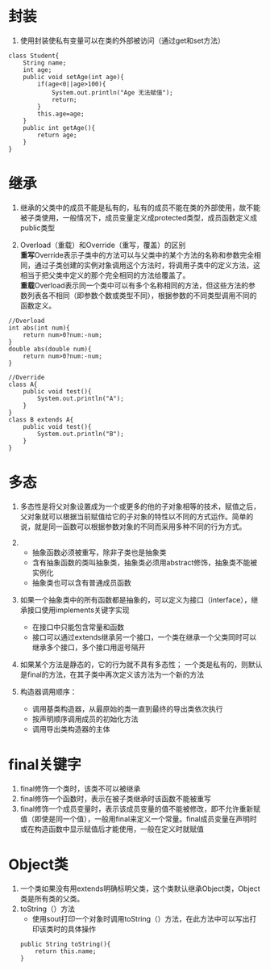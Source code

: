 # 封装   
1. 使用封装使私有变量可以在类的外部被访问（通过get和set方法）
```
class Student{
    String name;
    int age;
    public void setAge(int age){
        if(age<0||age>100){
            System.out.println("Age 无法赋值");
            return;
        }
        this.age=age;
    }
    public int getAge(){
        return age;
    }
}
```


# 继承   
1. 继承的父类中的成员不能是私有的，私有的成员不能在类的外部使用，故不能被子类使用，一般情况下，成员变量定义成protected类型，成员函数定义成public类型  

2. Overload（重载）和Override（重写，覆盖）的区别  
**重写**Override表示子类中的方法可以与父类中的某个方法的名称和参数完全相同，通过子类创建的实例对象调用这个方法时，将调用子类中的定义方法，这相当于把父类中定义的那个完全相同的方法给覆盖了。  
**重载**Overload表示同一个类中可以有多个名称相同的方法，但这些方法的参数列表各不相同（即参数个数或类型不同），根据参数的不同类型调用不同的函数定义。

```
//Overload
int abs(int num){
    return num>0?num:-num;
}
double abs(double num){
    return num>0?num:-num;
}

//Override
class A{
    public void test(){
        System.out.println("A");
    }
}
class B extends A{
    public void test(){
        System.out.println("B");
    }
}
```

# 多态
1. 多态性是将父对象设置成为一个或更多的他的子对象相等的技术，赋值之后，父对象就可以根据当前赋值给它的子对象的特性以不同的方式运作。简单的说，就是同一函数可以根据参数对象的不同而采用多种不同的行为方式。  

2.  - 抽象函数必须被重写，除非子类也是抽象类  
    - 含有抽象函数的类叫抽象类，抽象类必须用abstract修饰，抽象类不能被实例化
    - 抽象类也可以含有普通成员函数
3. 如果一个抽象类中的所有函数都是抽象的，可以定义为接口（interface），继承接口使用implements关键字实现
    - 在接口中只能包含常量和函数
    - 接口可以通过extends继承另一个接口，一个类在继承一个父类同时可以继承多个接口，多个接口用逗号隔开

4. 如果某个方法是静态的，它的行为就不具有多态性； 一个类是私有的，则默认是final的方法，在其子类中再次定义该方法为一个新的方法  
5. 构造器调用顺序：  
    - 调用基类构造器，从最原始的类一直到最终的导出类依次执行  
    - 按声明顺序调用成员的初始化方法
    - 调用导出类构造器的主体

# final关键字
1. final修饰一个类时，该类不可以被继承
2. final修饰一个函数时，表示在被子类继承时该函数不能被重写
3. final修饰一个成员变量时，表示该成员变量的值不能被修改，即不允许重新赋值（即使是同一个值），一般用final来定义一个常量。final成员变量在声明时或在构造函数中显示赋值后才能使用，一般在定义时就赋值

# Object类
1. 一个类如果没有用extends明确标明父类，这个类默认继承Object类，Object类是所有类的父类。
2. toString（）方法
    - 使用sout打印一个对象时调用toString（）方法，在此方法中可以写出打印该类时的具体操作
    ```
    public String toString(){
        return this.name;
    }
    ```

    

